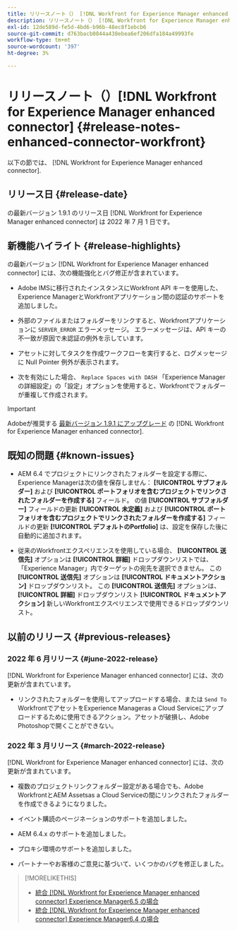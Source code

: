 ```yaml
---
title: リリースノート（） [!DNL Workfront for Experience Manager enhanced connector]
description: リリースノート（） [!DNL Workfront for Experience Manager enhanced connector]
exl-id: 12de589d-fe5d-4bd6-b96b-48ec8f1ebcb6
source-git-commit: d763bacb0844a438ebea6ef206dfa184a49993fe
workflow-type: tm+mt
source-wordcount: '397'
ht-degree: 3%

---
```


# リリースノート（）[!DNL Workfront for Experience Manager enhanced connector] {#release-notes-enhanced-connector-workfront}

以下の節では、 [!DNL Workfront for Experience Manager enhanced connector].

## リリース日 {#release-date}

の最新バージョン 1.9.1 のリリース日 [!DNL Workfront for Experience Manager enhanced connector] は 2022 年 7 月 1 日です。

## 新機能ハイライト {#release-highlights}

の最新バージョン [!DNL Workfront for Experience Manager enhanced connector] には、次の機能強化とバグ修正が含まれています。

* Adobe IMSに移行されたインスタンスにWorkfront API キーを使用した、Experience ManagerとWorkfrontアプリケーション間の認証のサポートを追加しました。

* 外部のファイルまたはフォルダーをリンクすると、Workfrontアプリケーションに `SERVER_ERROR` エラーメッセージ。 エラーメッセージは、API キーの不一致が原因で未認証の例外を示しています。

* アセットに対してタスクを作成ワークフローを実行すると、ログメッセージに Null Pointer 例外が表示されます。

* 次を有効にした場合、 `Replace Spaces with DASH` 「Experience Managerの詳細設定」の「設定」オプションを使用すると、Workfrontでフォルダーが重複して作成されます。

>[!IMPORTANT]
>
>Adobeが推奨する [最新バージョン 1.9.1 にアップグレード](../assets/update-workfront-enhanced-connector.md) の [!DNL Workfront for Experience Manager enhanced connector].

## 既知の問題 {#known-issues}

* AEM 6.4 でプロジェクトにリンクされたフォルダーを設定する際に、Experience Managerは次の値を保存しません： **[!UICONTROL サブフォルダー]** および **[!UICONTROL ポートフォリオを含むプロジェクトでリンクされたフォルダーを作成する]** フィールド。 の値 **[!UICONTROL サブフォルダー]** フィールドの更新 **[!UICONTROL 未定義]** および **[!UICONTROL ポートフォリオを含むプロジェクトでリンクされたフォルダーを作成する]** フィールドの更新 **[!UICONTROL デフォルトのPortfolio]** は、設定を保存した後に自動的に追加されます。

* 従来のWorkfrontエクスペリエンスを使用している場合、 **[!UICONTROL 送信先]** オプションは **[!UICONTROL 詳細]** ドロップダウンリストでは、「Experience Manager」内でターゲットの宛先を選択できません。 この **[!UICONTROL 送信先]** オプションは **[!UICONTROL ドキュメントアクション]** ドロップダウンリスト。 この **[!UICONTROL 送信先]** オプションは、 **[!UICONTROL 詳細]** ドロップダウンリスト **[!UICONTROL ドキュメントアクション]** 新しいWorkfrontエクスペリエンスで使用できるドロップダウンリスト。

## 以前のリリース {#previous-releases}

### 2022 年 6 月リリース {#june-2022-release}

[!DNL Workfront for Experience Manager enhanced connector] には、次の更新が含まれています。

* リンクされたフォルダーを使用してアップロードする場合、または `Send To` WorkfrontでアセットをExperience Manageras a Cloud Serviceにアップロードするために使用できるアクション。アセットが破損し、Adobe Photoshopで開くことができない。

### 2022 年 3 月リリース {#march-2022-release}

[!DNL Workfront for Experience Manager enhanced connector] には、次の更新が含まれています。

* 複数のプロジェクトリンクフォルダー設定がある場合でも、Adobe WorkfrontとAEM Assetsas a Cloud Serviceの間にリンクされたフォルダーを作成できるようになりました。

* イベント購読のページネーションのサポートを追加しました。

* AEM 6.4.x のサポートを追加しました。

* プロキシ環境のサポートを追加しました。

* パートナーやお客様のご意見に基づいて、いくつかのバグを修正しました。

>[!MORELIKETHIS]
>
>* [統合 [!DNL Workfront for Experience Manager enhanced connector] Experience Manager6.5 の場合](https://experienceleague.adobe.com/docs/experience-manager-65/assets/integrations/workfront-integrations.html?lang=en)
>* [統合 [!DNL Workfront for Experience Manager enhanced connector] Experience Manager6.4 の場合](https://experienceleague.adobe.com/docs/experience-manager-64/assets/integrations/workfront-integrations.html?lang=en)

